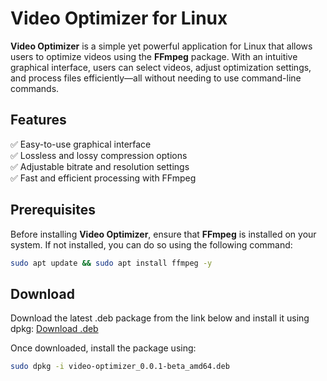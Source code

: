 # Video Optimizer for Linux  

**Video Optimizer** is a simple yet powerful application for Linux that allows users to optimize videos using the **FFmpeg** package. With an intuitive graphical interface, users can select videos, adjust optimization settings, and process files efficiently—all without needing to use command-line commands.  

## Features  
✅ Easy-to-use graphical interface  
✅ Lossless and lossy compression options  
✅ Adjustable bitrate and resolution settings  
✅ Fast and efficient processing with FFmpeg  


## Prerequisites  
Before installing **Video Optimizer**, ensure that **FFmpeg** is installed on your system. If not installed, you can do so using the following command:  

```sh
sudo apt update && sudo apt install ffmpeg -y
```


## Download
Download the latest .deb package from the link below and install it using dpkg:
[Download .deb](https://github.com/anupjon/Video-Optimizer/releases/download/v0.0.2-beta/video-optimizer_0.0.2-beta_amd64.deb) 

Once downloaded, install the package using:
```sh
sudo dpkg -i video-optimizer_0.0.1-beta_amd64.deb
```
